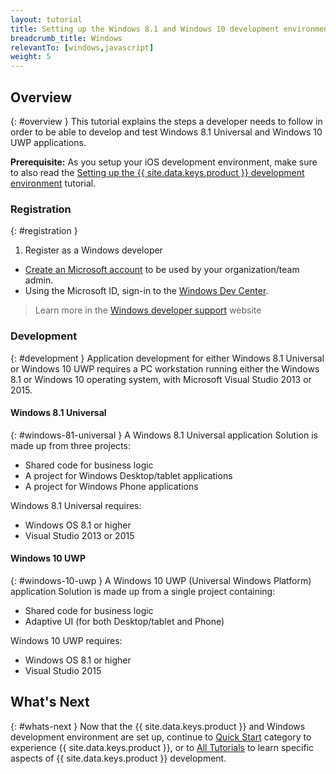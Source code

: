 ```yaml
---
layout: tutorial
title: Setting up the Windows 8.1 and Windows 10 development environment
breadcrumb_title: Windows
relevantTo: [windows,javascript]
weight: 5
---
```

<!-- NLS_CHARSET=UTF-8 -->
## Overview
{: #overview }
This tutorial explains the steps a developer needs to follow in order to be able to develop and test Windows 8.1 Universal and Windows 10 UWP applications.

**Prerequisite:** As you setup your iOS development environment, make sure to also read the [Setting up the {{ site.data.keys.product }} development environment](../mobilefirst/) tutorial.

### Registration
{: #registration }
1. Register as a Windows developer

- [Create an Microsoft account](https://signup.live.com/) to be used by your organization/team admin.
- Using the Microsoft ID, sign-in to the [Windows Dev Center](https://dev.windows.com/en-us/programs/join).

> Learn more in the [Windows developer support](https://dev.windows.com/en-us/support) website

### Development
{: #development }
Application development for either Windows 8.1 Universal or Windows 10 UWP requires a PC workstation running either the Windows 8.1 or Windows 10 operating system, with Microsoft  Visual Studio 2013 or 2015.

#### Windows 8.1 Universal
{: #windows-81-universal }
A Windows 8.1 Universal application Solution is made up from three projects:

- Shared code for business logic
- A project for Windows Desktop/tablet applications
- A project for Windows Phone applications

Windows 8.1 Universal requires:

- Windows OS 8.1 or higher
- Visual Studio 2013 or 2015

#### Windows 10 UWP
{: #windows-10-uwp }
A Windows 10 UWP (Universal Windows Platform) application Solution is made up from a single project containing:

- Shared code for business logic
- Adaptive UI (for both Desktop/tablet and Phone) 

Windows 10 UWP requires:

- Windows OS 8.1 or higher
- Visual Studio 2015

## What's Next
{: #whats-next }
Now that the {{ site.data.keys.product }} and Windows development environment are set up, continue to [Quick Start](../../../quick-start/windows-8-10/) category to experience {{ site.data.keys.product }}, or to [All Tutorials](../../../all-tutorials) to learn specific aspects of {{ site.data.keys.product }} development.

